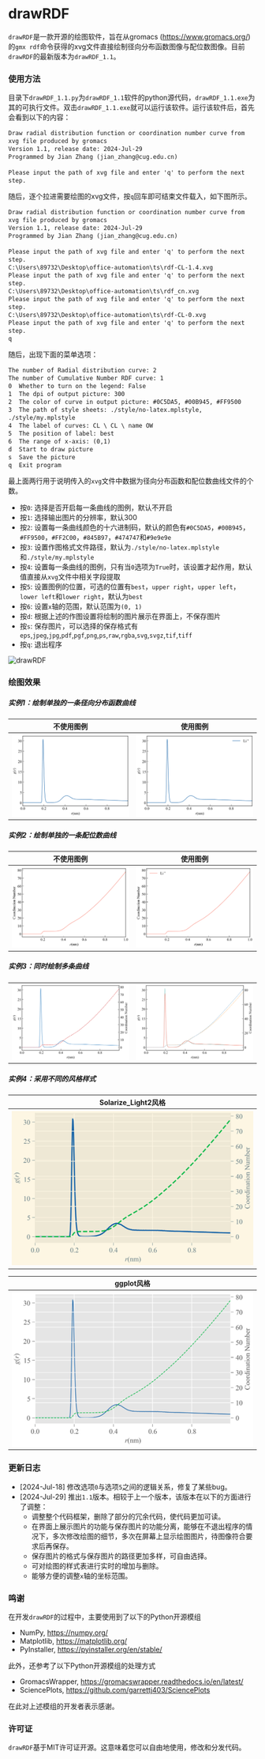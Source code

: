 # drawRDF
`drawRDF`是一款开源的绘图软件，旨在从gromacs (https://www.gromacs.org/) 的`gmx rdf`命令获得的xvg文件直接绘制径向分布函数图像与配位数图像。目前`drawRDF`的最新版本为`drawRDF_1.1`。

### 使用方法
目录下`drawRDF_1.1.py`为`drawRDF_1.1`软件的python源代码，`drawRDF_1.1.exe`为其的可执行文件。双击`drawRDF_1.1.exe`就可以运行该软件。运行该软件后，首先会看到以下的内容：
```
Draw radial distribution function or coordination number curve from xvg file produced by gromacs
Version 1.1, release date: 2024-Jul-29
Programmed by Jian Zhang (jian_zhang@cug.edu.cn)

Please input the path of xvg file and enter 'q' to perform the next step.
```
随后，逐个拉进需要绘图的xvg文件，按`q`回车即可结束文件载入，如下图所示。
```
Draw radial distribution function or coordination number curve from xvg file produced by gromacs
Version 1.1, release date: 2024-Jul-29
Programmed by Jian Zhang (jian_zhang@cug.edu.cn)

Please input the path of xvg file and enter 'q' to perform the next step.
C:\Users\89732\Desktop\office-automation\ts\rdf-CL-1.4.xvg
Please input the path of xvg file and enter 'q' to perform the next step.
C:\Users\89732\Desktop\office-automation\ts\rdf_cn.xvg
Please input the path of xvg file and enter 'q' to perform the next step.
C:\Users\89732\Desktop\office-automation\ts\rdf-CL-0.xvg
Please input the path of xvg file and enter 'q' to perform the next step.
q
```
随后，出现下面的菜单选项：
```
The number of Radial distribution curve: 2
The number of Cumulative Number RDF curve: 1
0  Whether to turn on the legend: False
1  The dpi of output picture: 300
2  The color of curve in output picture: #0C5DA5, #00B945, #FF9500
3  The path of style sheets: ./style/no-latex.mplstyle, ./style/my.mplstyle
4  The label of curves: CL \ CL \ name OW
5  The position of label: best
6  The range of x-axis: (0,1)
d  Start to draw picture
s  Save the picture
q  Exit program
```
最上面两行用于说明传入的`xvg`文件中数据为径向分布函数和配位数曲线文件的个数。
* 按`0`: 选择是否开启每一条曲线的图例，默认不开启
* 按`1`: 选择输出图片的分辨率，默认300
* 按`2`: 设置每一条曲线颜色的十六进制码，默认的颜色有`#0C5DA5`，`#00B945`，`#FF9500`，`#FF2C00`，`#845B97`，`#474747`和`#9e9e9e`
* 按`3`: 设置作图格式文件路径，默认为`./style/no-latex.mplstyle`和`./style/my.mplstyle`
* 按`4`: 设置每一条曲线的图例，只有当`0`选项为`True`时，该设置才起作用，默认值直接从`xvg`文件中相关字段提取
* 按`5`: 设置图例的位置，可选的位置有`best`，`upper right`，`upper left`，`lower left`和`lower right`，默认为`best`
* 按`6`: 设置`x`轴的范围，默认范围为`(0, 1)`
* 按`d`: 根据上述的作图设置将绘制的图片展示在界面上，不保存图片
* 按`s`: 保存图片，可以选择的保存格式有`eps`,`jpeg`,`jpg`,`pdf`,`pgf`,`png`,`ps`,`raw`,`rgba`,`svg`,`svgz`,`tif`,`tiff`
* 按`q`: 退出程序

![drawRDF](https://github.com/user-attachments/assets/faa7df8b-4e28-4949-8347-beb2718ee08b)



### 绘图效果
##### 实例1：绘制单独的一条径向分布函数曲线
<table align='center'>
    <tr>
        <th style="text-align: center;">不使用图例</th>
        <th style="text-align: center;">使用图例</th>
    </tr>
    <tr>
        <th><img src='./example/draw-1.png'></th>
        <th><img src='./example/draw-2.png'></th>
    </tr>
</table>

##### 实例2：绘制单独的一条配位数曲线
<table align='center'>
    <tr>
        <th style="text-align: center;">不使用图例</th>
        <th style="text-align: center;">使用图例</th>
    </tr>
    <tr>
        <th><img src='./example/draw-3.png'></th>
        <th><img src='./example/draw-4.png'></th>
    </tr>
</table>

##### 实例3：同时绘制多条曲线
<table align='center'>
    <tr>
        <th><img src='./example/draw-5.png'></th>
        <th><img src='./example/draw-6.png'></th>
    </tr>
</table>

##### 实例4：采用不同的风格样式
<table align='center'>
    <tr>
        <th style="text-align: center;">Solarize_Light2风格</th>
    </tr>
    <tr>
        <th><img src='./example/draw-7.png'></th>
    </tr>
</table>

<table align='center'>
    <tr>
        <th style="text-align: center;">ggplot风格</th>
    </tr>
    <tr>
        <th><img src='./example/draw-8.png'></th>
    </tr>
</table>

### 更新日志
* [2024-Jul-18] 修改选项`0`与选项`5`之间的逻辑关系，修复了某些bug。
* [2024-Jul-29] 推出`1.1`版本。相较于上一个版本，该版本在以下的方面进行了调整：
  - 调整整个代码框架，删除了部分的冗余代码，使代码更加可读。
  - 在界面上展示图片的功能与保存图片的功能分离，能够在不退出程序的情况下，多次修改绘图的细节，多次在屏幕上显示绘图图片，待图像符合要求后再保存。
  - 保存图片的格式与保存图片的路径更加多样，可自由选择。
  - 可对绘图的样式表进行实时的增加与删除。
  - 能够方便的调整`x`轴的坐标范围。


### 鸣谢
在开发`drawRDF`的过程中，主要使用到了以下的Python开源模组
* NumPy, https://numpy.org/ 
* Matplotlib, https://matplotlib.org/ 
* PyInstaller, https://pyinstaller.org/en/stable/ 

此外，还参考了以下Python开源模组的处理方式
* GromacsWrapper, https://gromacswrapper.readthedocs.io/en/latest/ 
* SciencePlots, https://github.com/garrettj403/SciencePlots 

在此对上述模组的开发者表示感谢。

### 许可证
`drawRDF`基于MIT许可证开源。这意味着您可以自由地使用，修改和分发代码。
